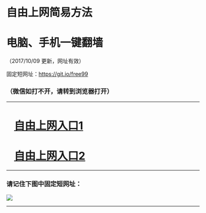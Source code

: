 ﻿# 自由上网简易方法

# 电脑、手机一键翻墙

（2017/10/09 更新，网址有效）

固定短网址：https://git.io/free99

### （微信如打不开，请转到浏览器打开）


***





# &nbsp;&nbsp; <a href="http://ft55335682.fwq-tz-1001.info/fwqtz01.html?t=100900120638 " target="_blank">自由上网入口1</a>
# &nbsp;&nbsp; <a href="http://ft2638621174.fwq-tz-1002.info/fwqtz02.html?t=100900115628 " target="_blank">自由上网入口2</a>
***

### 请记住下图中固定短网址：

<img src="https://s3-us-west-2.amazonaws.com/fwq-1001/yjfq-20170905okok.png" /> 


***


